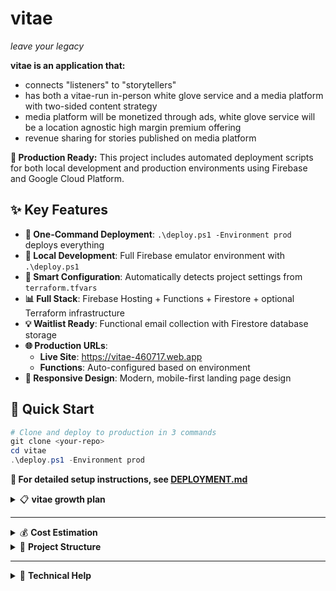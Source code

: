 # **vitae**
*leave your legacy*

**vitae is an application that:**
- connects "listeners" to "storytellers"
- has both a vitae-run in-person white glove service and a media platform with two-sided content strategy
- media platform will be monetized through ads, white glove service will be a location agnostic high margin premium offering 
- revenue sharing for stories published on media platform

**🚀 Production Ready:** This project includes automated deployment scripts for both local development and production environments using Firebase and Google Cloud Platform.

## ✨ **Key Features**

- **🎯 One-Command Deployment**: `.\deploy.ps1 -Environment prod` deploys everything
- **🔧 Local Development**: Full Firebase emulator environment with `.\deploy.ps1`
- **🤖 Smart Configuration**: Automatically detects project settings from `terraform.tfvars`
- **📊 Full Stack**: Firebase Hosting + Functions + Firestore + optional Terraform infrastructure
- **💡 Waitlist Ready**: Functional email collection with Firestore database storage
- **🌐 Production URLs**: 
  - **Live Site**: https://vitae-460717.web.app
  - **Functions**: Auto-configured based on environment
- **📱 Responsive Design**: Modern, mobile-first landing page design

## 🚀 **Quick Start**

```powershell
# Clone and deploy to production in 3 commands
git clone <your-repo>
cd vitae
.\deploy.ps1 -Environment prod
```

**📖 For detailed setup instructions, see [DEPLOYMENT.md](DEPLOYMENT.md)**

<details>
<summary>📋 <strong>vitae growth plan</strong></summary>

- Vitae built first - run as a high-touch ai assisted in person business
    - build out framework for recording support - ai to record conversations, process, generate initial & follow up questions, create transcript
    - build out framework for editing output - ai assisted tooling to parse through videos, select clips, edit together, create physical packaging, burn to external media
    - separately scale this as a business and have shared technology with media platform

- free option built next - setting up a video streaming media platform:
    - decide on how content will be consumed e.g. audio and/or video content, length (youtube vs tiktok style)
    -  build framework for consuming content e.g. video explorer/for you page
    - figure out how this interlocks with paid option for initial bootstrap - can we offer customers of the in person the chance to get it for a discount/free if they allow us to edit & upload their content?

- then 2 sided marketplace - enabling creator economy in free option:
    - figure out how we enable other people to use our ai tooling to create their own interviews with people they know, for some share of the revenue
</details>

---

<details>
<summary>💰 <strong>Cost Estimation</strong></summary>

This deployment uses Firebase + GCP with generous free tiers:

**Firebase (Primary):**
- **Hosting**: 10GB storage + 10GB/month transfer free
- **Functions**: 125K invocations + 40K GB-seconds free per month
- **Firestore**: 1GB storage + 20K reads + 20K writes free per day

**Google Cloud (Optional Terraform Infrastructure):**
- **Cloud Storage**: ~$0.02/GB/month for storage
- **Load Balancer**: ~$18/month (only if enabled)
- **DNS**: ~$0.40/month for managed zone

**Estimated monthly cost:**
- **Small website (Firebase only)**: $0/month (within free tier)
- **Production with custom domain + CDN**: $1-5/month
- **High-traffic with load balancer**: $20-30/month
</details>

<details>
<summary>📁 <strong>Project Structure</strong></summary>

```
vitae/
├── src/                    # Website source files
│   ├── index.html         # Main landing page
│   ├── styles.css         # Styling with muted pastel purple theme
│   └── script.js          # Interactive functionality with waitlist
├── functions/             # Firebase Functions (serverless backend)
│   ├── index.js          # Waitlist submission handler
│   └── package.json      # Node.js dependencies
├── terraform/             # Infrastructure as code (optional)
│   ├── main.tf           # Main Terraform configuration
│   ├── variables.tf      # Input variables
│   ├── outputs.tf        # Output values
│   ├── versions.tf       # Provider versions
│   └── terraform.tfvars  # Your project configuration
├── deploy.ps1            # 🚀 Main deployment script (PowerShell)
├── firebase.json         # Firebase configuration
├── .firebaserc           # Firebase project aliases
├── firestore.rules       # Database security rules
├── DEPLOYMENT.md         # 📖 Comprehensive deployment guide
├── .gitignore           # Git ignore rules
└── README.md            # This file
```
</details>

---

<details>
<summary>🔧 <strong>Technical Help</strong></summary>

<details>
<summary>🚀 <strong>Quick Start - One-Command Deployment</strong></summary>

Deploy your Vitae landing page to production with a single PowerShell command using our automated deployment script.

### **Prerequisites**

1. **Required Tools** (script will check for these):
   - [Node.js](https://nodejs.org/) (v18 or later)
   - [Firebase CLI](https://firebase.google.com/docs/cli): `npm install -g firebase-tools`
   - [Google Cloud SDK](https://cloud.google.com/sdk/docs/install)
   - [Terraform](https://www.terraform.io/downloads.html) (optional, for advanced infrastructure)

2. **Google Cloud Setup**:
   ```powershell
   # Authenticate with Google Cloud
   gcloud auth login
   gcloud auth application-default login
   
   # Enable required APIs
   gcloud services enable cloudfunctions.googleapis.com
   gcloud services enable storage-api.googleapis.com
   gcloud services enable compute.googleapis.com
   ```

3. **Firebase Setup**:
   ```powershell
   # Login to Firebase
   firebase login
   
   # Create Firebase project (or use existing GCP project)
   firebase projects:addfirebase YOUR_GCP_PROJECT_ID
   ```

### **Deployment Commands**

**🎯 Production Deployment (Automatic):**
```powershell
# Deploy everything - uses project ID from terraform.tfvars automatically
.\deploy.ps1 -Environment prod
```

**🛠️ Local Development:**
```powershell
# Start local development environment with emulators
.\deploy.ps1
```

**⚡ Quick Options:**
```powershell
# Firebase only (no Terraform infrastructure)
.\deploy.ps1 -Environment prod -SkipTerraform

# Functions only
.\deploy.ps1 -Environment prod -DeployFunctionsOnly

# Custom project ID
.\deploy.ps1 -Environment prod -ProjectId your-project-id
```

### **What Gets Deployed**

**Firebase (Primary):**
- ✅ **Hosting**: Static website at `https://your-project.web.app`
- ✅ **Functions**: Serverless waitlist handler
- ✅ **Firestore**: Database for storing submissions
- ✅ **Security Rules**: Database access controls

**Terraform (Optional):**
- ✅ **Custom Domain**: SSL-enabled custom domain
- ✅ **CDN**: Google Cloud Load Balancer with caching
- ✅ **DNS**: Managed DNS zone

### **First-Time Setup**

1. **Configure your project**:
   ```powershell
   # Edit terraform/terraform.tfvars with your project details
   # The script will auto-detect your project ID from here
   ```

2. **Deploy to production**:
   ```powershell
   .\deploy.ps1 -Environment prod
   ```

3. **Access your site**:
   - **Firebase URL**: `https://your-project-id.web.app`
   - **Custom Domain**: (if configured via Terraform)

</details>

<details>
<summary>🏠 <strong>Local Development</strong></summary>

**Start Development Environment:**
```powershell
.\deploy.ps1
```

**Local URLs:**
- 🌐 **Website**: http://localhost:3000
- 🔥 **Firebase UI**: http://localhost:4001
- ⚡ **Functions**: http://localhost:5001
- 🗄️ **Firestore**: http://localhost:8081

**Features:**
- ✅ Live reload for website changes
- ✅ Local Firebase Functions testing
- ✅ Local Firestore database
- ✅ Automatic URL switching for development

</details>

<details>
<summary>🌐 <strong>Custom Domain Setup</strong></summary>

**Option 1: Firebase Hosting Domain (Easiest)**
```powershell
# Add custom domain via Firebase Console
# https://console.firebase.google.com/project/YOUR_PROJECT/hosting
```

**Option 2: Terraform with Load Balancer (Advanced)**
```hcl
# Edit terraform/terraform.tfvars
domain_name = "vitae.yourdomain.com."
enable_load_balancer = true
enable_ssl = true
```

```powershell
# Deploy with Terraform
.\deploy.ps1 -Environment prod
```

</details>

<details>
<summary>📊 <strong>Monitoring & Logs</strong></summary>

**Firebase Console:**
- **Hosting**: https://console.firebase.google.com/project/YOUR_PROJECT/hosting
- **Functions**: https://console.firebase.google.com/project/YOUR_PROJECT/functions
- **Firestore**: https://console.firebase.google.com/project/YOUR_PROJECT/firestore

**Google Cloud Console:**
- **Project Dashboard**: https://console.cloud.google.com/home/dashboard?project=YOUR_PROJECT
- **Functions Logs**: https://console.cloud.google.com/functions
- **Storage**: https://console.cloud.google.com/storage

</details>

<details>
<summary>🧹 <strong>Cleanup</strong></summary>

**Remove Production Resources:**
```powershell
# Delete Terraform infrastructure
cd terraform
terraform destroy

# Delete Firebase resources via console
# https://console.firebase.google.com/project/YOUR_PROJECT/settings/general
```

**Stop Local Development:**
```
Press Ctrl+C in the terminal running emulators
```

</details>

<details>
<summary>❓ <strong>Troubleshooting</strong></summary>

**Common Issues:**

1. **"Command not found" errors**
   - Install missing tools and restart terminal
   - Check PATH environment variable

2. **Authentication errors**
   - Run `firebase login` and `gcloud auth login`
   - Ensure you have project permissions

3. **Deployment fails**
   - Check that GCP project exists and billing is enabled
   - Verify Firebase project is properly set up
   - See detailed troubleshooting in [DEPLOYMENT.md](DEPLOYMENT.md)

**Get Help:**
```powershell
# Show script help
.\deploy.ps1 -?

# Check tool versions
node --version
firebase --version
gcloud --version
terraform --version
```

</details>
</details>